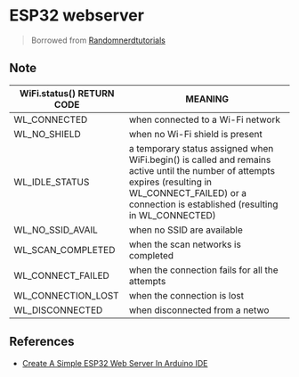 # ESP32 webserver
> Borrowed from [Randomnerdtutorials](https|//randomnerdtutorials.com/esp32-web-server-arduino-ide/)

## Note

WiFi.status() RETURN CODE | MEANING
-|-
WL_CONNECTED| when connected to a Wi-Fi network
WL_NO_SHIELD| when no Wi-Fi shield is present
WL_IDLE_STATUS| a temporary status assigned when WiFi.begin() is called and remains active until the number of attempts expires (resulting in WL_CONNECT_FAILED) or a connection is established (resulting in WL_CONNECTED)
WL_NO_SSID_AVAIL| when no SSID are available
WL_SCAN_COMPLETED| when the scan networks is completed
WL_CONNECT_FAILED| when the connection fails for all the attempts
WL_CONNECTION_LOST| when the connection is lost
WL_DISCONNECTED| when disconnected from a netwo

## References

- [Create A Simple ESP32 Web Server In Arduino IDE](https://lastminuteengineers.com/creating-esp32-web-server-arduino-ide/)